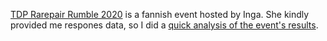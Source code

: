 [TDP Rarepair Rumble 2020](https://tdp-shipping-dock.tumblr.com/rarepair-rumble) is a fannish event hosted by Inga. She kindly provided me respones data, so I did a [quick analysis of the event's results](https://darthaline.github.io/TDPRarepairRumble2020/RarepairRumbleAnalysis.nb.html).